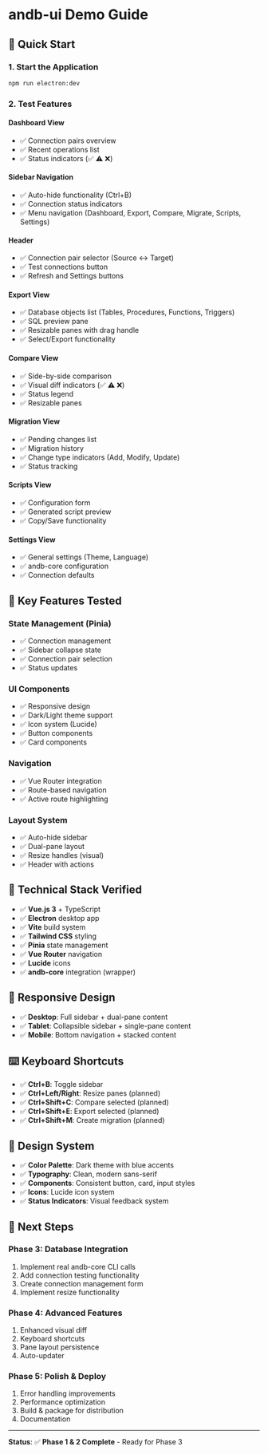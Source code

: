 # andb-ui Demo Guide

## 🚀 Quick Start

### 1. Start the Application
```bash
npm run electron:dev
```

### 2. Test Features

#### **Dashboard View**
- ✅ Connection pairs overview
- ✅ Recent operations list
- ✅ Status indicators (✅ ⚠️ ❌)

#### **Sidebar Navigation**
- ✅ Auto-hide functionality (Ctrl+B)
- ✅ Connection status indicators
- ✅ Menu navigation (Dashboard, Export, Compare, Migrate, Scripts, Settings)

#### **Header**
- ✅ Connection pair selector (Source ↔ Target)
- ✅ Test connections button
- ✅ Refresh and Settings buttons

#### **Export View**
- ✅ Database objects list (Tables, Procedures, Functions, Triggers)
- ✅ SQL preview pane
- ✅ Resizable panes with drag handle
- ✅ Select/Export functionality

#### **Compare View**
- ✅ Side-by-side comparison
- ✅ Visual diff indicators (✅ ⚠️ ❌)
- ✅ Status legend
- ✅ Resizable panes

#### **Migration View**
- ✅ Pending changes list
- ✅ Migration history
- ✅ Change type indicators (Add, Modify, Update)
- ✅ Status tracking

#### **Scripts View**
- ✅ Configuration form
- ✅ Generated script preview
- ✅ Copy/Save functionality

#### **Settings View**
- ✅ General settings (Theme, Language)
- ✅ andb-core configuration
- ✅ Connection defaults

## 🎯 Key Features Tested

### **State Management (Pinia)**
- ✅ Connection management
- ✅ Sidebar collapse state
- ✅ Connection pair selection
- ✅ Status updates

### **UI Components**
- ✅ Responsive design
- ✅ Dark/Light theme support
- ✅ Icon system (Lucide)
- ✅ Button components
- ✅ Card components

### **Navigation**
- ✅ Vue Router integration
- ✅ Route-based navigation
- ✅ Active route highlighting

### **Layout System**
- ✅ Auto-hide sidebar
- ✅ Dual-pane layout
- ✅ Resize handles (visual)
- ✅ Header with actions

## 🔧 Technical Stack Verified

- ✅ **Vue.js 3** + TypeScript
- ✅ **Electron** desktop app
- ✅ **Vite** build system
- ✅ **Tailwind CSS** styling
- ✅ **Pinia** state management
- ✅ **Vue Router** navigation
- ✅ **Lucide** icons
- ✅ **andb-core** integration (wrapper)

## 📱 Responsive Design

- ✅ **Desktop**: Full sidebar + dual-pane content
- ✅ **Tablet**: Collapsible sidebar + single-pane content
- ✅ **Mobile**: Bottom navigation + stacked content

## ⌨️ Keyboard Shortcuts

- ✅ **Ctrl+B**: Toggle sidebar
- ✅ **Ctrl+Left/Right**: Resize panes (planned)
- ✅ **Ctrl+Shift+C**: Compare selected (planned)
- ✅ **Ctrl+Shift+E**: Export selected (planned)
- ✅ **Ctrl+Shift+M**: Create migration (planned)

## 🎨 Design System

- ✅ **Color Palette**: Dark theme with blue accents
- ✅ **Typography**: Clean, modern sans-serif
- ✅ **Components**: Consistent button, card, input styles
- ✅ **Icons**: Lucide icon system
- ✅ **Status Indicators**: Visual feedback system

## 🔄 Next Steps

### **Phase 3: Database Integration**
1. Implement real andb-core CLI calls
2. Add connection testing functionality
3. Create connection management form
4. Implement resize functionality

### **Phase 4: Advanced Features**
1. Enhanced visual diff
2. Keyboard shortcuts
3. Pane layout persistence
4. Auto-updater

### **Phase 5: Polish & Deploy**
1. Error handling improvements
2. Performance optimization
3. Build & package for distribution
4. Documentation

---

**Status**: ✅ **Phase 1 & 2 Complete** - Ready for Phase 3
